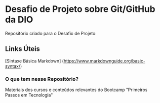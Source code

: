 # Desafio de Projeto sobre Git/GitHub da DIO
Repositório criado para o Desafio de Projeto

## Links Úteis
[Sintaxe Básica Markdown] (https://www.markdownguide.org/basic-syntax/)

### O que tem nesse Repositório?
Materiais dos cursos e conteúdos relevantes do Bootcamp "Primeiros Passos em Tecnologia"
